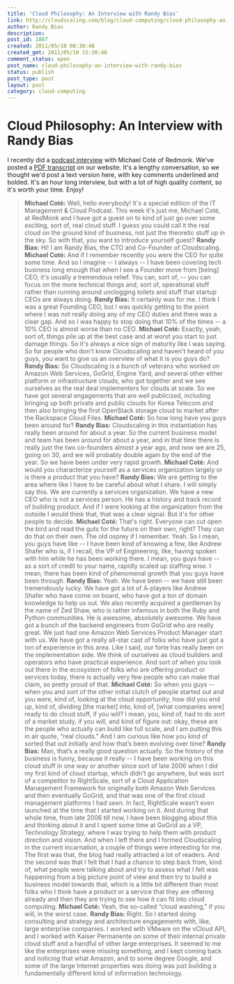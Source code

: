 ```yaml
---
title: 'Cloud Philosophy: An Interview with Randy Bias'
link: http://cloudscaling.com/blog/cloud-computing/cloud-philosophy-an-interview-with-randy-bias/
author: Randy Bias
description: 
post_id: 1887
created: 2011/05/10 08:30:48
created_gmt: 2011/05/10 15:30:48
comment_status: open
post_name: cloud-philosophy-an-interview-with-randy-bias
status: publish
post_type: post
layout: post
category: cloud-computing
---
```


<!--I recently did an interview with Michael Coté of Redmonk. We've posted a PDF transcript <LINK> of the audio interview on our website. It's a lengthy conversation, so we thought we'd post a text version here, with key parts excerpted. Enjoy!-->

# Cloud Philosophy: An Interview with Randy Bias

I recently did a [podcast interview](http://www.redmonk.com/cote/2011/04/04/there-is-no-half-steppin-in-cloud-guest-randy-bias-of-cloudscaling-it-management-and-cloud-podcast-087/) with Michael Coté of Redmonk. We've posted a [PDF transcript](/pdf/CRN-20-Cool-Cloud-Infrastructure-Vendors.pdf) on our website. It's a lengthy conversation, so we thought we'd post a text version here, with key comments underlined and bolded. It's an hour long interview, but with a lot of high quality content, so it's worth your time. Enjoy! 

> **Michael Coté:** Well, hello everybody! It's a special edition of the IT Management & Cloud Podcast. This week it's just me, Michael Coté, at RedMonk and I have got a guest on to kind of just go over some exciting, sort of, real cloud stuff. I guess you could call it the real cloud on the ground kind of business, not just the theoretic stuff up in the sky. So with that, you want to introduce yourself guest? **Randy Bias:** Hi! I am Randy Bias, the CTO and Co-Founder of Cloudscaling. **Michael Coté:** And if I remember recently you were the CEO for quite some time. And so I imagine -- I always -- I have been covering tech business long enough that when I see a Founder move from [being] CEO, it's usually a tremendous relief. You can, sort of, -- you can focus on the more technical things and, sort of, operational stuff rather than running around unclogging toilets and stuff that startup CEOs are always doing. **Randy Bias:** It certainly was for me. I think I was a great Founding CEO, but I was quickly getting to the point where I was not really doing any of my CEO duties and there was a clear gap. And so I was happy to stop doing that 10% of the times -- a 10% CEO is almost worse than no CEO. **Michael Coté:** Exactly, yeah, sort of, things pile up at the best case and at worst you start to just damage things. So it's always a nice sign of maturity like I was saying. So for people who don't know Cloudscaling and haven't heard of you guys, you want to give us an overview of what it is you guys do? **Randy Bias:** So Cloudscaling is a bunch of veterans who worked on Amazon Web Services, GoGrid, Engine Yard, and several other either platform or infrastructure clouds, who got together and we see ourselves as the real deal implementers for clouds at scale. So we have got several engagements that are well publicized, including bringing up both private and public clouds for Korea Telecom and then also bringing the first OpenStack storage cloud to market after the Rackspace Cloud Files. **Michael Coté:** So how long have you guys been around for? **Randy Bias:** Cloudscaling in this instantiation has really been around for about a year. So the current business model and team has been around for about a year, and in that time there is really just the two co-founders almost a year ago, and now we are 25, going on 30, and we will probably double again by the end of the year. So we have been under very rapid growth. **Michael Coté:** And would you characterize yourself as a services organization largely or is there a product that you have? **Randy Bias:** We are getting to the area where like I have to be careful about what I share. I will simply say this. We are currently a services organization. We have a new CEO who is not a services person. He has a history and track record of building product. And if I were looking at the organization from the outside I would think that, that was a clear signal. But it's for other people to decide. **Michael Coté:** That's right. Everyone can cut open the bird and read the guts for the future on their own, right? They can do that on their own. The old osprey if I remember. Yeah. So I mean, you guys have like -- I have been kind of knowing a few, like Andrew Shafer who is, if I recall, the VP of Engineering, like, having spoken with him while he has been working there. I mean, you guys have -- as a sort of credit to your name, rapidly scaled up staffing wise. I mean, there has been kind of phenomenal growth that you guys have been through. **Randy Bias:** Yeah. We have been -- we have still been tremendously lucky. We have got a lot of A-players like Andrew Shafer who have come on board, who have got a ton of domain knowledge to help us out. We also recently acquired a gentleman by the name of Zed Shaw, who is rather infamous in both the Ruby and Python communities. He is awesome, absolutely awesome. We have got a bunch of the backend engineers from GoGrid who are really great. We just had one Amazon Web Services Product Manager start with us. We have got a really all-star cast of folks who have just got a ton of experience in this area. Like I said, our forte has really been on the implementation side. We think of ourselves as cloud builders and operators who have practical experience. And sort of when you look out there in the ecosystem of folks who are offering product or services today, there is actually very few people who can make that claim, so pretty proud of that. **Michael Coté:** So when you guys -- when you and sort of the other initial clutch of people started out and you were, kind of, looking at the cloud opportunity, how did you end up, kind of, dividing [the market] into, kind of, [what companies were] ready to do cloud stuff, if you will? I mean, you, kind of, had to do sort of a market study, if you will, and kind of figure out: okay, these are the people who actually can build like full scale, and I am putting this in air quote, “real clouds.” And I am curious like how you kind of sorted that out initially and how that’s been evolving over time? **Randy Bias:** Man, that’s a really good question actually. So the history of the business is funny, because it really -- I have been working on this cloud stuff in one way or another since sort of late 2006 when I did my first kind of cloud startup, which didn’t go anywhere, but was sort of a competitor to RightScale, sort of a Cloud Application Management Framework for originally both Amazon Web Services and then eventually GoGrid, and that was one of the first cloud management platforms I had seen. In fact, RightScale wasn’t even launched at the time that I started working on it. And during that whole time, from late 2006 till now, I have been blogging about this and thinking about it and I spent some time at GoGrid as a VP, Technology Strategy, where I was trying to help them with product direction and vision. And when I left there and I formed Cloudscaling in the current incarnation, a couple of things were interesting for me. The first was that, the blog had really attracted a lot of readers. And the second was that I felt that I had a chance to step back from, kind of, what people were talking about and try to assess what I felt was happening from a big picture point of view and then try to build a business model towards that, which is a little bit different than most folks who I think have a product or a service that they are offering already and then they are trying to see how it can fit into cloud computing. **Michael Coté:** Yeah, the so-called “cloud washing,” if you will, in the worst case. **Randy Bias:** Right. So I started doing consulting and strategy and architecture engagements with, like, large enterprise companies. I worked with VMware on the vCloud API, and I worked with Kaiser Permanente on some of their internal private cloud stuff and a handful of other large enterprises. It seemed to me like the enterprises were missing something, and I kept coming back and noticing that what Amazon, and to some degree Google, and some of the large Internet properties was doing was just building a fundamentally different kind of information technology.